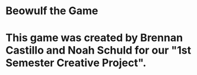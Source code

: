 # Beowulf the Game
# This game was created by Brennan Castillo and Noah Schuld for our "1st Semester Creative Project".
